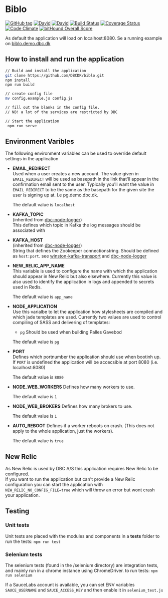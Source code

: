 # Biblo

[![GitHub tag](https://img.shields.io/github/tag/DBCDK/biblo.svg?style=flat-square)](https://github.com/DBCDK/biblo)
[![David](https://img.shields.io/david/DBCDK/biblo.svg?style=flat-square)](https://david-dm.org/DBCDK/biblo#info=dependencies)
[![David](https://img.shields.io/david/dev/DBCDK/biblo.svg?style=flat-square)](https://david-dm.org/DBCDK/biblo#info=devDependencies)
[![Build Status](https://travis-ci.org/DBCDK/biblo.svg?branch=master)](https://travis-ci.org/DBCDK/biblo)
[![Coverage Status](https://coveralls.io/repos/DBCDK/biblo/badge.svg?branch=master&service=github)](https://coveralls.io/github/DBCDK/biblo?branch=master)
[![Code Climate](https://codeclimate.com/github/DBCDK/biblo/badges/gpa.svg)](https://codeclimate.com/github/DBCDK/biblo)
[![bitHound Overall Score](https://www.bithound.io/github/DBCDK/biblo/badges/score.svg)](https://www.bithound.io/github/DBCDK/biblo)

As default the application will load on localhost:8080. Se a running example on [biblo.demo.dbc.dk](https://biblo.demo.dbc.dk)

## How to install and run the application
```bash
// Build and install the application
git clone https://github.com/DBCDK/biblo.git
npm install
npm run build

// create config file
mv config.example.js config.js

// fill out the blanks in the config file. 
// NB! a lot of the services are restricted by DBC

// Start the application
 npm run serve
```

## Environment Varibles
The following environment variables can be used to override default settings in the application

- __EMAIL_REDIRECT__  
Used when a user creates a new account. The value given in `EMAIL_REDIRECT` will be used as basepath in the link that'll appear in the confirmation email sent to the user.
Typically you'll want the value in `EMAIL_REDIRECT` to be the same as the basepath for the given site the user is signing up at. I.e pg.demo.dbc.dk.  
  
  The default value is `localhost`

- __KAFKA_TOPIC__  
(inherited from [dbc-node-logger](https://www.npmjs.com/package/dbc-node-logger))  
This defines which topic in Kafka the log messages should be associated with 

- __KAFKA_HOST__  
(inherited from [dbc-node-logger](https://www.npmjs.com/package/dbc-node-logger))  
String that defines the Zookeeper connectionstring. Should be defined as `host:port`. see [winston-kafka-transport](https://www.npmjs.com/package/winston-kafka-transport) and [dbc-node-logger](https://www.npmjs.com/package/dbc-node-logger) 

- __NEW_RELIC_APP_NAME__  
This variable is used to configure the name with which the application should appear in New Relic but also elsewhere.
Currently this value is also used to identify the application in logs and appended to secrets used in Redis.  
  
  The default value is `app_name`

- __NODE_APPLICATION__  
Use this varialbe to let the application how stylesheets are compiled and which jade templates are used.
Currently two values are used to control compiling of SASS and delivering of templates:
  - `pg` Should be used when building Palles Gavebod
  
  The default value is `pg`

- __PORT__  
Defines which portnumber the application should use when bootinh up.
If `PORT` is undefined the application will be accecsible at port 8080 (i.e. localhost:8080)  
  
  The default value is `8080`

- __NODE_WEB_WORKERS__
Defines how many workers to use. 
  
  The default value is `1`
  
- __NODE_WEB_BROKERS__
Defines how many brokers to use.
  
  The default value is `1`

- __AUTO_REBOOT__
Defines if a worker reboots on crash. (This does not apply to the whole application, just the workers).

  The default value is `true`

## New Relic
As New Relic is used by DBC A/S this application requires New Relic to be configured.  
If you want to run the application but can't provide a New Relic configuration you can start the application with `NEW_RELIC_NO_CONFIG_FILE=true` which will throw an error but wont crash your application.

## Testing

### Unit tests
Unit tests are placed with the modules and components in a __tests__ folder
to run the tests: `npm run test`

### Selenium tests
The selenium tests (found in the /selenium directory) are integration tests, and mainly run in a chrome instance using ChromeDriver.
to run tests: `npm run selenium`

If a SauceLabs account is available, you can set ENV variables `SAUCE_USERNAME` and `SAUCE_ACCESS_KEY` and then enable it in `selenium_test.js`

